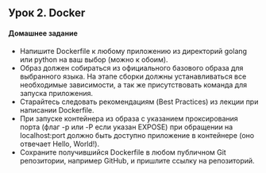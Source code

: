 ## Урок 2. Docker

#### Домашнее задание

* Напишите Dockerfile к любому приложению из директорий golang или python на ваш выбор (можно к обоим).
* Образ должен собираться из официального базового образа для выбранного языка. На этапе сборки должны устанавливаться все необходимые зависимости, а так же присутствовать команда для запуска приложения.
* Старайтесь следовать рекомендациям (Best Practices) из лекции при написании Dockerfile.
* При запуске контейнера из образа с указанием проксирования порта (флаг -p или -P если указан EXPOSE) при обращении на localhost:port должно быть доступно приложение в контейнере (оно отвечает Hello, World!).
* Сохраните получившийся Dockerfile в любом публичном Git репозитории, например GitHub, и пришлите ссылку на репозиторий.
